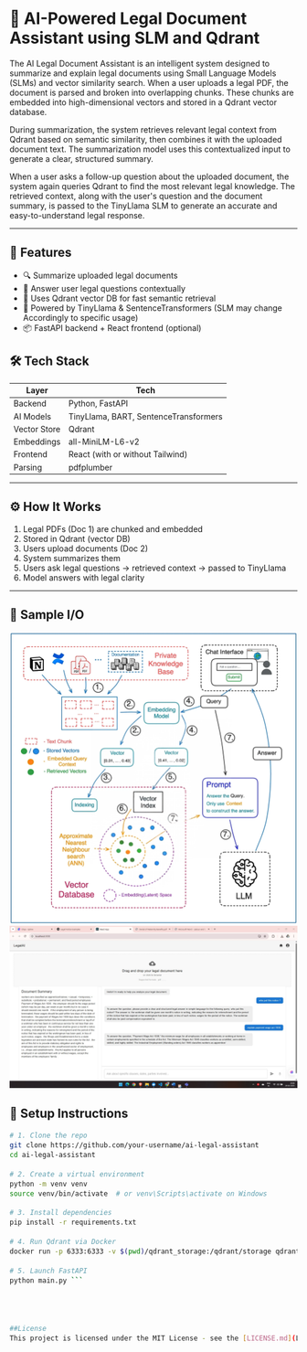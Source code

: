 # 🧾 AI-Powered Legal Document Assistant using SLM and Qdrant

The AI Legal Document Assistant is an intelligent system designed to summarize and explain legal documents using Small Language Models (SLMs) and vector similarity search. When a user uploads a legal PDF, the document is parsed and broken into overlapping chunks. These chunks are embedded into high-dimensional vectors and stored in a Qdrant vector database.

During summarization, the system retrieves relevant legal context from Qdrant based on semantic similarity, then combines it with the uploaded document text. The summarization model uses this contextualized input to generate a clear, structured summary.

When a user asks a follow-up question about the uploaded document, the system again queries Qdrant to find the most relevant legal knowledge. The retrieved context, along with the user's question and the document summary, is passed to the TinyLlama SLM to generate an accurate and easy-to-understand legal response.

---



## 🚀 Features

- 🔍 Summarize uploaded legal documents
- 🤖 Answer user legal questions contextually
- 💾 Uses Qdrant vector DB for fast semantic retrieval
- 🧠 Powered by TinyLlama & SentenceTransformers (SLM may change Accordingly to specific usage)
- 📦 FastAPI backend + React frontend (optional)

## 🛠️ Tech Stack

| Layer        | Tech                                 |
|--------------|--------------------------------------|
| Backend      | Python, FastAPI                      |
| AI Models    | TinyLlama, BART, SentenceTransformers|
| Vector Store | Qdrant                               |
| Embeddings   | all-MiniLM-L6-v2                     |
| Frontend     | React (with or without Tailwind)     |
| Parsing      | pdfplumber                           |

---
## ⚙️ How It Works

1. Legal PDFs (Doc 1) are chunked and embedded
2. Stored in Qdrant (vector DB)
3. Users upload documents (Doc 2)
4. System summarizes them
5. Users ask legal questions → retrieved context → passed to TinyLlama
6. Model answers with legal clarity

---


## 🧪 Sample I/O

![Architecture](./screenshots/rag_architecture.png)
![Frontend](./screenshots/chat_ui.jpg)

## 🧰 Setup Instructions

```bash
# 1. Clone the repo
git clone https://github.com/your-username/ai-legal-assistant
cd ai-legal-assistant

# 2. Create a virtual environment
python -m venv venv
source venv/bin/activate  # or venv\Scripts\activate on Windows

# 3. Install dependencies
pip install -r requirements.txt

# 4. Run Qdrant via Docker
docker run -p 6333:6333 -v $(pwd)/qdrant_storage:/qdrant/storage qdrant/qdrant

# 5. Launch FastAPI
python main.py ```




##License
This project is licensed under the MIT License - see the [LICENSE.md](LICENSE.md) file for details


